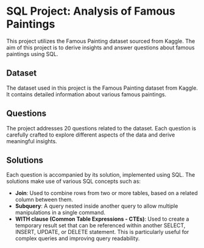 # SQL Project: Analysis of Famous Paintings

This project utilizes the Famous Painting dataset sourced from Kaggle. The aim of this project is to derive insights and answer questions about famous paintings using SQL.

## Dataset

The dataset used in this project is the Famous Painting dataset from Kaggle. It contains detailed information about various famous paintings.

## Questions

The project addresses 20 questions related to the dataset. Each question is carefully crafted to explore different aspects of the data and derive meaningful insights.

## Solutions

Each question is accompanied by its solution, implemented using SQL. The solutions make use of various SQL concepts such as:

- **Join**: Used to combine rows from two or more tables, based on a related column between them.
- **Subquery**: A query nested inside another query to allow multiple manipulations in a single command.
- **WITH clause (Common Table Expressions - CTEs)**: Used to create a temporary result set that can be referenced within another SELECT, INSERT, UPDATE, or DELETE statement. This is particularly useful for complex queries and improving query readability.




